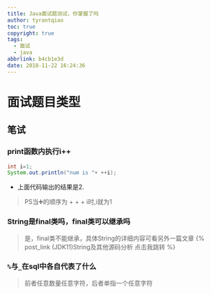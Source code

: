 ```yaml
---
title: Java面试题测试，你掌握了吗
author: tyrantqiao
toc: true
copyright: true
tags:
  - 面试
  - java
abbrlink: b4cb1e3d
date: 2018-11-22 16:24:36
---
```


# 面试题目类型

## 笔试

### print函数内执行i++

``` java
int i=1;
System.out.println("num is "+ ++i);
```

- 上面代码输出的结果是2.
> PS当➕的顺序为 + + + i时,i就为1

### String是final类吗，final类可以继承吗

> 是，final类不能继承，具体String的详细内容可看另外一篇文章
{% post_link (JDK11)String及其他源码分析 点击我跳转 %}

### `%`与`_`在sql中各自代表了什么

> 前者任意数量任意字符，后者单指一个任意字符
